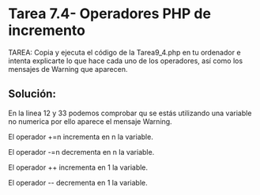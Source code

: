 # Tarea 7.4- Operadores PHP de incremento

TAREA: Copia y ejecuta el código de la Tarea9_4.php en tu ordenador e intenta explicarte lo que hace cada uno de los operadores, así como los mensajes de Warning que aparecen.

## Solución:

En la linea 12 y 33 podemos comprobar qu se estás utilizando una variable no numerica por ello aparece el mensaje Warning.

El operador +=n incrementa en n la variable.

El operador -=n decrementa en n la variable.

El operador ++ incrementa en 1 la variable.

El operador -- decrementa en 1 la variable.



